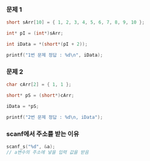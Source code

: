 ### 문제 1

```cpp
short sArr[10] = { 1, 2, 3, 4, 5, 6, 7, 8, 9, 10 };

int* pI = (int*)sArr;

int iData = *(short*(pI + 2));

printf("1번 문제 정답 : %d\n", iData);
```

### 문제 2

```cpp
char cArr[2] = { 1, 1 };

short* pS = (short*)cArr;

iData = *pS;

printf("2번 문제 정답 : %d\n, iData");
```

### scanf에서 주소를 받는 이유

```cpp
scanf_s("%d", &a);
// a변수의 주소에 넣을 입력 값을 받음
```
